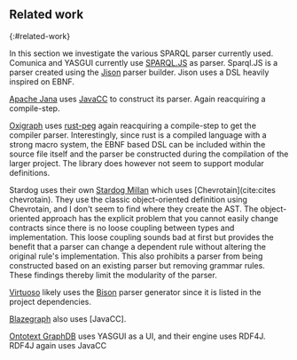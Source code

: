 ## Related work
{:#related-work}

<!--
<span class="comment" data-author="RT">If you have space for it, I also recommend adding a related work section. Maybe you can find some SPARQL parsing-related research papers. For example, Yasqui has a paper, which should probably be cited. SPARQL.js is also an important one, not sure if it has a paper. Comunica could be discussed briefly as well. And then there are the different SPARQL parsers in existence, which could be mentioned, such as Jena, Oxigraph, ... A detailed survey is not necessary though, we can keep this for the next paper. But a high-level overview may be good to have.</span>
-->

In this section we investigate the various SPARQL parser currently used.
Comunica and YASGUI currently use [SPARQL.JS](https://www.npmjs.com/package/sparqljs) as parser.
Sparql.JS is a parser created using the [Jison](https://www.npmjs.com/package/jison) parser builder.
Jison uses a DSL heavily inspired on EBNF.

<!-- Proof: https://github.com/apache/jena/blob/3b6fb69d4ef78f4f130235a8fccb853291ea2b47/jena-arq/src/main/java/org/apache/jena/sparql/lang/sparql_10/SPARQLParser10.java -->
[Apache Jana](https://jena.apache.org/) uses [JavaCC](https://javacc.github.io/javacc/) to construct its parser.
Again reacquiring a compile-step.


<!-- Proof: https://github.com/oxigraph/oxigraph/blob/2247319a1ff9132fd574d56db40f7178da938000/lib/spargebra/src/parser.rs#L778 -->
[Oxigraph](https://github.com/oxigraph/oxigraph) uses [rust-peg](https://github.com/kevinmehall/rust-peg)
again reacquiring a compile-step to get the compiler parser.
Interestingly, since rust is a compiled language with a strong macro system,
the EBNF based DSL can be included within the source file itself and the parser be constructed during the compilation of the larger project.
The library does however not seem to support modular definitions.

<!--
Proof on Chevrotain: https://github.com/stardog-union/millan/blob/fc0c04b1818d20c68cf7fceb41f6ba0ee8258bd5/src/sparql/BaseSparqlParser.ts
-->
Stardog uses their own [Stardog Millan](https://github.com/stardog-union/millan) which uses [Chevrotain](cite:cites chevrotain).
They use the classic object-oriented definition using Chevrotain, and  I don't seem to find where they create the AST.
The object-oriented approach has the explicit problem that you cannot easily change contracts since there is no loose coupling between types and implementation.
This loose coupling sounds bad at first but provides the benefit that a parser can change a dependent rule without altering the original rule's implementation.
This also prohibits a parser from being constructed based on an existing parser but removing grammar rules.
These findings thereby limit the modularity of the parser. 


<!--
Proof: https://github.com/openlink/virtuoso-opensource/blob/23cff6731d6f8f431bde314453ec07038cc62bf5/README.GIT.md#package-dependencies
-->
[Virtuoso](https://virtuoso.openlinksw.com/) likely uses the [Bison](https://www.gnu.org/software/bison/) parser generator since it is listed in the project dependencies.

<!--
proof: https://github.com/blazegraph/database/blob/829ce8241ec29fddf7c893f431b57c8cf4221baf/sparql-grammar/src/main/java/com/bigdata/rdf/sail/sparql/ast/sparql.jj
-->
[Blazegraph](https://github.com/blazegraph/database/) also uses [JavaCC].

<!--
Proof on graphDB using RDF4J:
RDF4J uses JavaCC: https://github.com/eclipse-rdf4j/rdf4j/tree/b33d91485502d2f5266916c0581960e41b8f28b5/core/queryparser/sparql/JavaCC
-->
[Ontotext GraphDB](https://www.ontotext.com/products/graphdb/) uses YASGUI as a UI, and their engine uses RDF4J.
RDF4J again uses JavaCC



